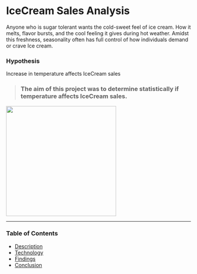 # IceCream Sales Analysis
 
Anyone who is sugar tolerant wants the cold-sweet feel of ice cream. How it melts, flavor bursts, and the cool feeling it gives during hot weather. Amidst this freshness, seasonality often has full control of how individuals demand or crave Ice cream.

### Hypothesis
Increase in temperature affects IceCream sales

> ### The aim of this project was to determine statistically if temperature affects IceCream sales.

<img src="https://user-images.githubusercontent.com/93320956/171830868-18bee4f0-ee56-4a6e-8533-b49dbb2511c2.png" width="300" height="300">

---
### Table of Contents
* [Description](https://github.com/HabibatTheAnalyst/IceCream-Sales-Analysis/blob/main/Ice%20Cream%20Sales/Analysis%20Report.md#description)
* [Technology](https://github.com/HabibatTheAnalyst/IceCream-Sales-Analysis/blob/main/Ice%20Cream%20Sales/Analysis%20Report.md#technology)
* [Findings](https://github.com/HabibatTheAnalyst/IceCream-Sales-Analysis/blob/main/Ice%20Cream%20Sales/Analysis%20Report.md#findings)
* [Conclusion](https://github.com/HabibatTheAnalyst/IceCream-Sales-Analysis/blob/main/Ice%20Cream%20Sales/Analysis%20Report.md#conclusion)
